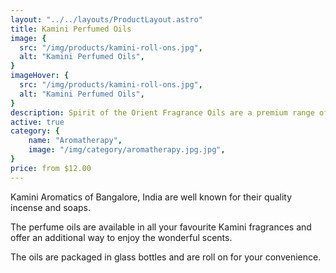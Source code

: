 ```yaml
---
layout: "../../layouts/ProductLayout.astro"
title: Kamini Perfumed Oils
image: {
  src: "/img/products/kamini-roll-ons.jpg",
  alt: "Kamini Perfumed Oils",
}
imageHover: {
  src: "/img/products/kamini-roll-ons.jpg",
  alt: "Kamini Perfumed Oils",
}
description: Spirit of the Orient Fragrance Oils are a premium range of concentrated exotic fragrant oils.
active: true
category: {
    name: "Aromatherapy",
    image: "/img/category/aromatherapy.jpg.jpg",
}
price: from $12.00
---
```


Kamini Aromatics of Bangalore, India are well known for their quality incense and soaps.

The perfume oils are available in all your favourite Kamini fragrances and offer an additional way to enjoy the wonderful scents.

The oils are packaged in glass bottles and are roll on for your convenience.